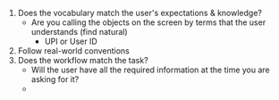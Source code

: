 1. Does the vocabulary match the user's expectations & knowledge?
	- Are you calling the objects on the screen by terms that the user understands (find natural)
		- UPI or User ID
2. Follow real-world conventions
3. Does the workflow match the task?
	- Will the user have all the required information at the time you are asking for it?
	- 